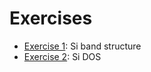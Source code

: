 # Exercises

 - [Exercise 1](exercise1/README.md): Si band structure
 - [Exercise 2](exercise2/README.md): Si DOS
